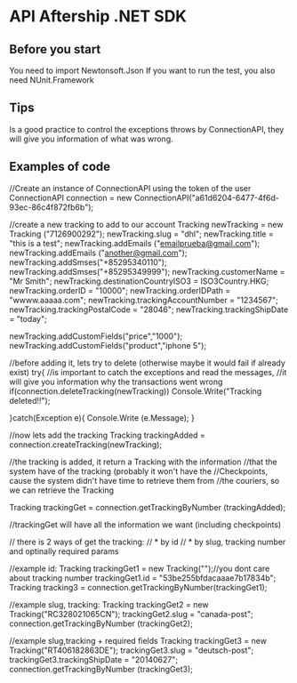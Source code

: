 API Aftership .NET SDK
==============

Before you start
--------------

You need to import Newtonsoft.Json
If you want to run the test, you also need NUnit.Framework

Tips
--------------

Is a good practice to control the exceptions throws by ConnectionAPI, they
will give you information of what was wrong.


Examples of code
--------------

//Create an instance of ConnectionAPI using the token of the user
ConnectionAPI connection = new ConnectionAPI("a61d6204-6477-4f6d-93ec-86c4f872fb6b");

//create a new tracking to add to our account
Tracking newTracking = new Tracking ("7126900292");
newTracking.slug = "dhl";
newTracking.title = "this is a test";
newTracking.addEmails ("emailprueba@gmail.com");
newTracking.addEmails ("another@gmail.com");
newTracking.addSmses("+85295340110");
newTracking.addSmses("+85295349999");
newTracking.customerName = "Mr Smith";
newTracking.destinationCountryISO3 = ISO3Country.HKG;
newTracking.orderID = "10000";
newTracking.orderIDPath = "wwww.aaaaa.com";
newTracking.trackingAccountNumber = "1234567";
newTracking.trackingPostalCode = "28046";
newTracking.trackingShipDate = "today";

newTracking.addCustomFields("price","1000");
newTracking.addCustomFields("product","iphone 5");

//before adding it, lets try to delete (otherwise maybe it would fail if already exist)
try{
	//is important to catch the exceptions and read the messages,
	//it will give you information why the transactions went wrong
	if(connection.deleteTracking(newTracking))
		Console.Write("Tracking deleted!!");

}catch(Exception e){
	Console.Write (e.Message);
}

//now lets add the tracking
Tracking trackingAdded = connection.createTracking(newTracking);

//the tracking is added, it return a Tracking with the information
//that the system have of the tracking (probably it won't have the
//Checkpoints, cause the system didn't have time to retrieve them from
//the couriers, so we can retrieve the Tracking

Tracking trackingGet = connection.getTrackingByNumber (trackingAdded);

//trackingGet will have all the information we want (including checkpoints)

// there is 2 ways of get the tracking:
//	* by id
//	* by slug, tracking number and optinally required params

//example id:
Tracking trackingGet1 = new Tracking("");//you dont care about tracking number
trackingGet1.id = "53be255bfdacaaae7b17834b";
Tracking tracking3 = connection.getTrackingByNumber(trackingGet1);


//example slug, tracking:
Tracking trackingGet2 = new Tracking("RC328021065CN");
trackingGet2.slug = "canada-post";
connection.getTrackingByNumber (trackingGet2);

//example slug,tracking + required fields
Tracking trackingGet3 = new Tracking("RT406182863DE");
trackingGet3.slug = "deutsch-post";
trackingGet3.trackingShipDate = "20140627";
connection.getTrackingByNumber (trackingGet3);
